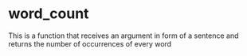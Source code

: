 # word_count
This is a function that receives an argument in form of a sentence and returns the number of occurrences of every word
